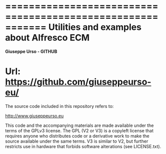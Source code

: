 ===========================================================
Utilities and examples about Alfresco ECM
===========================================================
**Giuseppe Urso - GITHUB**

Url: https://github.com/giuseppeurso-eu/ 
===========================================================

The source code included in this repository refers to:

http://www.giuseppeurso.eu

This code and the accompanying materials are made available under the
terms of the GPLv3 license. The GPL (V2 or V3) is a copyleft license that
requires anyone who distributes code or a derivative work to make the
source available under the same terms. V3 is similar to V2, but further
restricts use in hardware that forbids software alterations (see LICENSE.txt).


